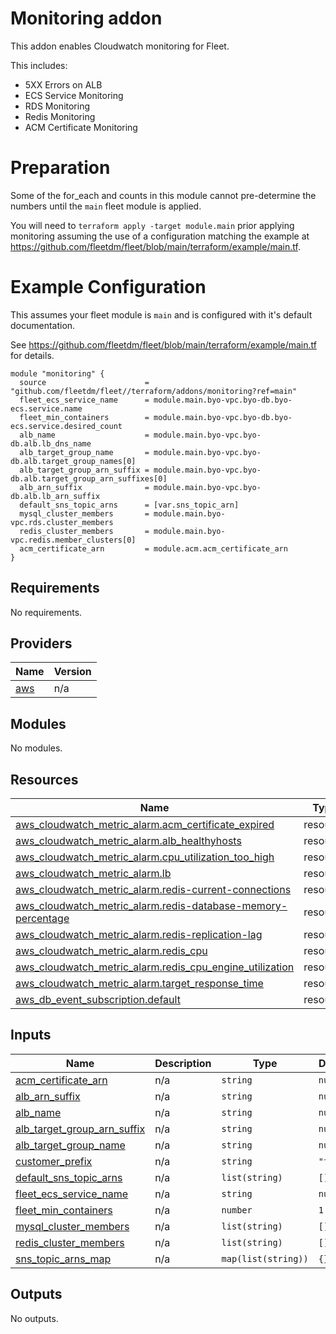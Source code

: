 # Monitoring addon
This addon enables Cloudwatch monitoring for Fleet.

This includes:

- 5XX Errors on ALB
- ECS Service Monitoring
- RDS Monitoring
- Redis Monitoring
- ACM Certificate Monitoring

# Preparation

Some of the for\_each and counts in this module cannot pre-determine the numbers until the `main` fleet module is applied.

You will need to `terraform apply -target module.main` prior applying monitoring assuming the use of a configuration matching the example at https://github.com/fleetdm/fleet/blob/main/terraform/example/main.tf.

# Example Configuration

This assumes your fleet module is `main` and is configured with it's default documentation.

See https://github.com/fleetdm/fleet/blob/main/terraform/example/main.tf for details.

```
module "monitoring" {
  source                      = "github.com/fleetdm/fleet//terraform/addons/monitoring?ref=main"
  fleet_ecs_service_name      = module.main.byo-vpc.byo-db.byo-ecs.service.name
  fleet_min_containers        = module.main.byo-vpc.byo-db.byo-ecs.service.desired_count
  alb_name                    = module.main.byo-vpc.byo-db.alb.lb_dns_name
  alb_target_group_name       = module.main.byo-vpc.byo-db.alb.target_group_names[0]
  alb_target_group_arn_suffix = module.main.byo-vpc.byo-db.alb.target_group_arn_suffixes[0]
  alb_arn_suffix              = module.main.byo-vpc.byo-db.alb.lb_arn_suffix
  default_sns_topic_arns      = [var.sns_topic_arn]
  mysql_cluster_members       = module.main.byo-vpc.rds.cluster_members
  redis_cluster_members       = module.main.byo-vpc.redis.member_clusters[0]
  acm_certificate_arn         = module.acm.acm_certificate_arn
}
```

## Requirements

No requirements.

## Providers

| Name | Version |
|------|---------|
| <a name="provider_aws"></a> [aws](#provider\_aws) | n/a |

## Modules

No modules.

## Resources

| Name | Type |
|------|------|
| [aws_cloudwatch_metric_alarm.acm_certificate_expired](https://registry.terraform.io/providers/hashicorp/aws/latest/docs/resources/cloudwatch_metric_alarm) | resource |
| [aws_cloudwatch_metric_alarm.alb_healthyhosts](https://registry.terraform.io/providers/hashicorp/aws/latest/docs/resources/cloudwatch_metric_alarm) | resource |
| [aws_cloudwatch_metric_alarm.cpu_utilization_too_high](https://registry.terraform.io/providers/hashicorp/aws/latest/docs/resources/cloudwatch_metric_alarm) | resource |
| [aws_cloudwatch_metric_alarm.lb](https://registry.terraform.io/providers/hashicorp/aws/latest/docs/resources/cloudwatch_metric_alarm) | resource |
| [aws_cloudwatch_metric_alarm.redis-current-connections](https://registry.terraform.io/providers/hashicorp/aws/latest/docs/resources/cloudwatch_metric_alarm) | resource |
| [aws_cloudwatch_metric_alarm.redis-database-memory-percentage](https://registry.terraform.io/providers/hashicorp/aws/latest/docs/resources/cloudwatch_metric_alarm) | resource |
| [aws_cloudwatch_metric_alarm.redis-replication-lag](https://registry.terraform.io/providers/hashicorp/aws/latest/docs/resources/cloudwatch_metric_alarm) | resource |
| [aws_cloudwatch_metric_alarm.redis_cpu](https://registry.terraform.io/providers/hashicorp/aws/latest/docs/resources/cloudwatch_metric_alarm) | resource |
| [aws_cloudwatch_metric_alarm.redis_cpu_engine_utilization](https://registry.terraform.io/providers/hashicorp/aws/latest/docs/resources/cloudwatch_metric_alarm) | resource |
| [aws_cloudwatch_metric_alarm.target_response_time](https://registry.terraform.io/providers/hashicorp/aws/latest/docs/resources/cloudwatch_metric_alarm) | resource |
| [aws_db_event_subscription.default](https://registry.terraform.io/providers/hashicorp/aws/latest/docs/resources/db_event_subscription) | resource |

## Inputs

| Name | Description | Type | Default | Required |
|------|-------------|------|---------|:--------:|
| <a name="input_acm_certificate_arn"></a> [acm\_certificate\_arn](#input\_acm\_certificate\_arn) | n/a | `string` | `null` | no |
| <a name="input_alb_arn_suffix"></a> [alb\_arn\_suffix](#input\_alb\_arn\_suffix) | n/a | `string` | `null` | no |
| <a name="input_alb_name"></a> [alb\_name](#input\_alb\_name) | n/a | `string` | `null` | no |
| <a name="input_alb_target_group_arn_suffix"></a> [alb\_target\_group\_arn\_suffix](#input\_alb\_target\_group\_arn\_suffix) | n/a | `string` | `null` | no |
| <a name="input_alb_target_group_name"></a> [alb\_target\_group\_name](#input\_alb\_target\_group\_name) | n/a | `string` | `null` | no |
| <a name="input_customer_prefix"></a> [customer\_prefix](#input\_customer\_prefix) | n/a | `string` | `"fleet"` | no |
| <a name="input_default_sns_topic_arns"></a> [default\_sns\_topic\_arns](#input\_default\_sns\_topic\_arns) | n/a | `list(string)` | `[]` | no |
| <a name="input_fleet_ecs_service_name"></a> [fleet\_ecs\_service\_name](#input\_fleet\_ecs\_service\_name) | n/a | `string` | `null` | no |
| <a name="input_fleet_min_containers"></a> [fleet\_min\_containers](#input\_fleet\_min\_containers) | n/a | `number` | `1` | no |
| <a name="input_mysql_cluster_members"></a> [mysql\_cluster\_members](#input\_mysql\_cluster\_members) | n/a | `list(string)` | `[]` | no |
| <a name="input_redis_cluster_members"></a> [redis\_cluster\_members](#input\_redis\_cluster\_members) | n/a | `list(string)` | `[]` | no |
| <a name="input_sns_topic_arns_map"></a> [sns\_topic\_arns\_map](#input\_sns\_topic\_arns\_map) | n/a | `map(list(string))` | `{}` | no |

## Outputs

No outputs.
